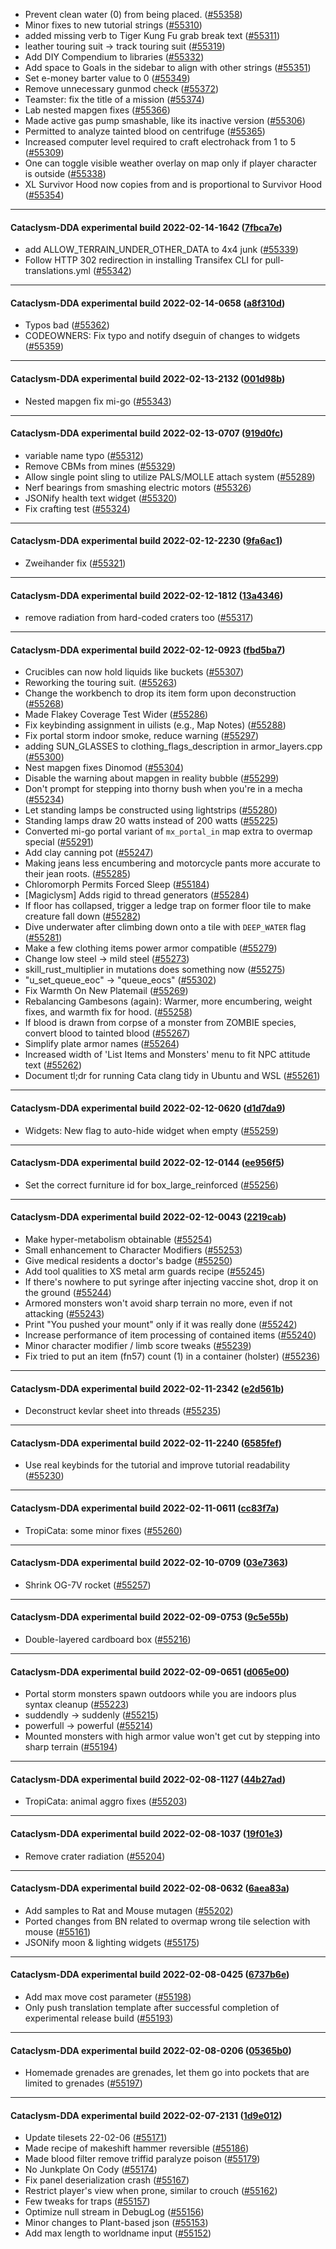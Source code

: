 * Prevent clean water (0) from being placed. ([#55358](https://github.com/CleverRaven/Cataclysm-DDA/pull/55358))
* Minor fixes to new tutorial strings ([#55310](https://github.com/CleverRaven/Cataclysm-DDA/pull/55310))
* added missing verb to Tiger Kung Fu grab break text  ([#55311](https://github.com/CleverRaven/Cataclysm-DDA/pull/55311))
* leather touring suit → track touring suit ([#55319](https://github.com/CleverRaven/Cataclysm-DDA/pull/55319))
* Add DIY Compendium to libraries ([#55332](https://github.com/CleverRaven/Cataclysm-DDA/pull/55332))
* Add space to Goals in the sidebar to align with other strings ([#55351](https://github.com/CleverRaven/Cataclysm-DDA/pull/55351))
* Set e-money barter value to 0 ([#55349](https://github.com/CleverRaven/Cataclysm-DDA/pull/55349))
* Remove unnecessary gunmod check ([#55372](https://github.com/CleverRaven/Cataclysm-DDA/pull/55372))
* Teamster: fix the title of a mission ([#55374](https://github.com/CleverRaven/Cataclysm-DDA/pull/55374))
* Lab nested mapgen fixes ([#55366](https://github.com/CleverRaven/Cataclysm-DDA/pull/55366))
* Made active gas pump smashable, like its inactive version ([#55306](https://github.com/CleverRaven/Cataclysm-DDA/pull/55306))
* Permitted to analyze tainted blood on centrifuge ([#55365](https://github.com/CleverRaven/Cataclysm-DDA/pull/55365))
* Increased computer level required to craft electrohack from 1 to 5 ([#55309](https://github.com/CleverRaven/Cataclysm-DDA/pull/55309))
* One can toggle visible weather overlay on map only if player character is outside ([#55338](https://github.com/CleverRaven/Cataclysm-DDA/pull/55338))
* XL Survivor Hood now copies from and is proportional to Survivor Hood ([#55354](https://github.com/CleverRaven/Cataclysm-DDA/pull/55354))

---

#### Cataclysm-DDA experimental build 2022-02-14-1642 ([7fbca7e](https://github.com/CleverRaven/Cataclysm-DDA/releases/tag/cdda-experimental-2022-02-14-1642))

* add ALLOW_TERRAIN_UNDER_OTHER_DATA to 4x4 junk ([#55339](https://github.com/CleverRaven/Cataclysm-DDA/pull/55339))
* Follow HTTP 302 redirection in installing Transifex CLI for pull-translations.yml ([#55342](https://github.com/CleverRaven/Cataclysm-DDA/pull/55342))

---

#### Cataclysm-DDA experimental build 2022-02-14-0658 ([a8f310d](https://github.com/CleverRaven/Cataclysm-DDA/releases/tag/cdda-experimental-2022-02-14-0658))

* Typos bad ([#55362](https://github.com/CleverRaven/Cataclysm-DDA/pull/55362))
* CODEOWNERS: Fix typo and notify dseguin of changes to widgets ([#55359](https://github.com/CleverRaven/Cataclysm-DDA/pull/55359))

---

#### Cataclysm-DDA experimental build 2022-02-13-2132 ([001d98b](https://github.com/CleverRaven/Cataclysm-DDA/releases/tag/cdda-experimental-2022-02-13-2132))

* Nested mapgen fix mi-go ([#55343](https://github.com/CleverRaven/Cataclysm-DDA/pull/55343))

---

#### Cataclysm-DDA experimental build 2022-02-13-0707 ([919d0fc](https://github.com/CleverRaven/Cataclysm-DDA/releases/tag/cdda-experimental-2022-02-13-0707))

* variable name typo ([#55312](https://github.com/CleverRaven/Cataclysm-DDA/pull/55312))
* Remove CBMs from mines ([#55329](https://github.com/CleverRaven/Cataclysm-DDA/pull/55329))
* Allow single point sling to utilize PALS/MOLLE attach system ([#55289](https://github.com/CleverRaven/Cataclysm-DDA/pull/55289))
* Nerf bearings from smashing electric motors ([#55326](https://github.com/CleverRaven/Cataclysm-DDA/pull/55326))
* JSONify health text widget ([#55320](https://github.com/CleverRaven/Cataclysm-DDA/pull/55320))
* Fix crafting test ([#55324](https://github.com/CleverRaven/Cataclysm-DDA/pull/55324))

---

#### Cataclysm-DDA experimental build 2022-02-12-2230 ([9fa6ac1](https://github.com/CleverRaven/Cataclysm-DDA/releases/tag/cdda-experimental-2022-02-12-2230))

* Zweihander fix ([#55321](https://github.com/CleverRaven/Cataclysm-DDA/pull/55321))

---

#### Cataclysm-DDA experimental build 2022-02-12-1812 ([13a4346](https://github.com/CleverRaven/Cataclysm-DDA/releases/tag/cdda-experimental-2022-02-12-1812))

* remove radiation from hard-coded craters too ([#55317](https://github.com/CleverRaven/Cataclysm-DDA/pull/55317))

---

#### Cataclysm-DDA experimental build 2022-02-12-0923 ([fbd5ba7](https://github.com/CleverRaven/Cataclysm-DDA/releases/tag/cdda-experimental-2022-02-12-0923))

* Crucibles can now hold liquids like buckets ([#55307](https://github.com/CleverRaven/Cataclysm-DDA/pull/55307))
* Reworking the touring suit. ([#55263](https://github.com/CleverRaven/Cataclysm-DDA/pull/55263))
* Change the workbench to drop its item form upon deconstruction ([#55268](https://github.com/CleverRaven/Cataclysm-DDA/pull/55268))
* Made Flakey Coverage Test Wider ([#55286](https://github.com/CleverRaven/Cataclysm-DDA/pull/55286))
* Fix keybinding assignment in uilists (e.g., Map Notes) ([#55288](https://github.com/CleverRaven/Cataclysm-DDA/pull/55288))
* Fix portal storm indoor smoke, reduce warning ([#55297](https://github.com/CleverRaven/Cataclysm-DDA/pull/55297))
* adding SUN_GLASSES to clothing_flags_description in armor_layers.cpp ([#55300](https://github.com/CleverRaven/Cataclysm-DDA/pull/55300))
* Nest mapgen fixes Dinomod ([#55304](https://github.com/CleverRaven/Cataclysm-DDA/pull/55304))
* Disable the warning about mapgen in reality bubble ([#55299](https://github.com/CleverRaven/Cataclysm-DDA/pull/55299))
* Don't prompt for stepping into thorny bush when you're in a mecha ([#55234](https://github.com/CleverRaven/Cataclysm-DDA/pull/55234))
* Let standing lamps be constructed using lightstrips ([#55280](https://github.com/CleverRaven/Cataclysm-DDA/pull/55280))
* Standing lamps draw 20 watts instead of 200 watts ([#55225](https://github.com/CleverRaven/Cataclysm-DDA/pull/55225))
* Converted mi-go portal variant of `mx_portal_in` map extra to overmap special ([#55291](https://github.com/CleverRaven/Cataclysm-DDA/pull/55291))
* Add clay canning pot ([#55247](https://github.com/CleverRaven/Cataclysm-DDA/pull/55247))
* Making jeans less encumbering and motorcycle pants more accurate to their jean roots. ([#55285](https://github.com/CleverRaven/Cataclysm-DDA/pull/55285))
* Chloromorph Permits Forced Sleep ([#55184](https://github.com/CleverRaven/Cataclysm-DDA/pull/55184))
* [Magiclysm] Adds rigid to thread generators ([#55284](https://github.com/CleverRaven/Cataclysm-DDA/pull/55284))
* If floor has collapsed, trigger a ledge trap on former floor tile to make creature fall down ([#55282](https://github.com/CleverRaven/Cataclysm-DDA/pull/55282))
* Dive underwater after climbing down onto a tile with `DEEP_WATER` flag ([#55281](https://github.com/CleverRaven/Cataclysm-DDA/pull/55281))
* Make a few clothing items power armor compatible ([#55279](https://github.com/CleverRaven/Cataclysm-DDA/pull/55279))
* Change low steel → mild steel ([#55273](https://github.com/CleverRaven/Cataclysm-DDA/pull/55273))
* skill_rust_multiplier in mutations does something now ([#55275](https://github.com/CleverRaven/Cataclysm-DDA/pull/55275))
* "u_set_queue_eoc" -> "queue_eocs" ([#55302](https://github.com/CleverRaven/Cataclysm-DDA/pull/55302))
* Fix Warmth On New Platemail ([#55269](https://github.com/CleverRaven/Cataclysm-DDA/pull/55269))
* Rebalancing Gambesons (again): Warmer, more encumbering, weight fixes, and warmth fix for hood. ([#55258](https://github.com/CleverRaven/Cataclysm-DDA/pull/55258))
* If blood is drawn from corpse of a monster from ZOMBIE species, convert blood to tainted blood ([#55267](https://github.com/CleverRaven/Cataclysm-DDA/pull/55267))
* Simplify plate armor names ([#55264](https://github.com/CleverRaven/Cataclysm-DDA/pull/55264))
* Increased width of 'List Items and Monsters' menu to fit NPC attitude text ([#55262](https://github.com/CleverRaven/Cataclysm-DDA/pull/55262))
* Document tl;dr for running Cata clang tidy in Ubuntu and WSL ([#55261](https://github.com/CleverRaven/Cataclysm-DDA/pull/55261))

---

#### Cataclysm-DDA experimental build 2022-02-12-0620 ([d1d7da9](https://github.com/CleverRaven/Cataclysm-DDA/releases/tag/cdda-experimental-2022-02-12-0620))

* Widgets: New flag to auto-hide widget when empty ([#55259](https://github.com/CleverRaven/Cataclysm-DDA/pull/55259))

---

#### Cataclysm-DDA experimental build 2022-02-12-0144 ([ee956f5](https://github.com/CleverRaven/Cataclysm-DDA/releases/tag/cdda-experimental-2022-02-12-0144))

* Set the correct furniture id for box_large_reinforced ([#55256](https://github.com/CleverRaven/Cataclysm-DDA/pull/55256))

---

#### Cataclysm-DDA experimental build 2022-02-12-0043 ([2219cab](https://github.com/CleverRaven/Cataclysm-DDA/releases/tag/cdda-experimental-2022-02-12-0043))

* Make hyper-metabolism obtainable ([#55254](https://github.com/CleverRaven/Cataclysm-DDA/pull/55254))
* Small enhancement to Character Modifiers ([#55253](https://github.com/CleverRaven/Cataclysm-DDA/pull/55253))
* Give medical residents a doctor's badge ([#55250](https://github.com/CleverRaven/Cataclysm-DDA/pull/55250))
* Add tool qualities to XS metal arm guards recipe ([#55245](https://github.com/CleverRaven/Cataclysm-DDA/pull/55245))
* If there's nowhere to put syringe after injecting vaccine shot, drop it on the ground ([#55244](https://github.com/CleverRaven/Cataclysm-DDA/pull/55244))
* Armored monsters won't avoid sharp terrain no more, even if not attacking ([#55243](https://github.com/CleverRaven/Cataclysm-DDA/pull/55243))
* Print "You pushed your mount" only if it was really done ([#55242](https://github.com/CleverRaven/Cataclysm-DDA/pull/55242))
* Increase performance of item processing of contained items ([#55240](https://github.com/CleverRaven/Cataclysm-DDA/pull/55240))
* Minor character modifier / limb score tweaks ([#55239](https://github.com/CleverRaven/Cataclysm-DDA/pull/55239))
* Fix tried to put an item (fn57) count (1) in a container (holster) ([#55236](https://github.com/CleverRaven/Cataclysm-DDA/pull/55236))

---

#### Cataclysm-DDA experimental build 2022-02-11-2342 ([e2d561b](https://github.com/CleverRaven/Cataclysm-DDA/releases/tag/cdda-experimental-2022-02-11-2342))

* Deconstruct kevlar sheet into threads ([#55235](https://github.com/CleverRaven/Cataclysm-DDA/pull/55235))

---

#### Cataclysm-DDA experimental build 2022-02-11-2240 ([6585fef](https://github.com/CleverRaven/Cataclysm-DDA/releases/tag/cdda-experimental-2022-02-11-2240))

* Use real keybinds for the tutorial and improve tutorial readability ([#55230](https://github.com/CleverRaven/Cataclysm-DDA/pull/55230))

---

#### Cataclysm-DDA experimental build 2022-02-11-0611 ([cc83f7a](https://github.com/CleverRaven/Cataclysm-DDA/releases/tag/cdda-experimental-2022-02-11-0611))

* TropiCata: some minor fixes ([#55260](https://github.com/CleverRaven/Cataclysm-DDA/pull/55260))

---

#### Cataclysm-DDA experimental build 2022-02-10-0709 ([03e7363](https://github.com/CleverRaven/Cataclysm-DDA/releases/tag/cdda-experimental-2022-02-10-0709))

* Shrink OG-7V rocket ([#55257](https://github.com/CleverRaven/Cataclysm-DDA/pull/55257))

---

#### Cataclysm-DDA experimental build 2022-02-09-0753 ([9c5e55b](https://github.com/CleverRaven/Cataclysm-DDA/releases/tag/cdda-experimental-2022-02-09-0753))

* Double-layered cardboard box ([#55216](https://github.com/CleverRaven/Cataclysm-DDA/pull/55216))

---

#### Cataclysm-DDA experimental build 2022-02-09-0651 ([d065e00](https://github.com/CleverRaven/Cataclysm-DDA/releases/tag/cdda-experimental-2022-02-09-0651))

* Portal storm monsters spawn outdoors while you are indoors plus syntax cleanup ([#55223](https://github.com/CleverRaven/Cataclysm-DDA/pull/55223))
* suddendly -> suddenly ([#55215](https://github.com/CleverRaven/Cataclysm-DDA/pull/55215))
* powerfull -> powerful ([#55214](https://github.com/CleverRaven/Cataclysm-DDA/pull/55214))
* Mounted monsters with high armor value won't get cut by stepping into sharp terrain ([#55194](https://github.com/CleverRaven/Cataclysm-DDA/pull/55194))

---

#### Cataclysm-DDA experimental build 2022-02-08-1127 ([44b27ad](https://github.com/CleverRaven/Cataclysm-DDA/releases/tag/cdda-experimental-2022-02-08-1127))

* TropiCata: animal aggro fixes ([#55203](https://github.com/CleverRaven/Cataclysm-DDA/pull/55203))

---

#### Cataclysm-DDA experimental build 2022-02-08-1037 ([19f01e3](https://github.com/CleverRaven/Cataclysm-DDA/releases/tag/cdda-experimental-2022-02-08-1037))

* Remove crater radiation ([#55204](https://github.com/CleverRaven/Cataclysm-DDA/pull/55204))

---

#### Cataclysm-DDA experimental build 2022-02-08-0632 ([6aea83a](https://github.com/CleverRaven/Cataclysm-DDA/releases/tag/cdda-experimental-2022-02-08-0632))

* Add samples to Rat and Mouse mutagen ([#55202](https://github.com/CleverRaven/Cataclysm-DDA/pull/55202))
* Ported changes from BN related to overmap wrong tile selection with mouse ([#55161](https://github.com/CleverRaven/Cataclysm-DDA/pull/55161))
* JSONify moon & lighting widgets ([#55175](https://github.com/CleverRaven/Cataclysm-DDA/pull/55175))

---

#### Cataclysm-DDA experimental build 2022-02-08-0425 ([6737b6e](https://github.com/CleverRaven/Cataclysm-DDA/releases/tag/cdda-experimental-2022-02-08-0425))

* Add max move cost parameter ([#55198](https://github.com/CleverRaven/Cataclysm-DDA/pull/55198))
* Only push translation template after successful completion of experimental release build ([#55193](https://github.com/CleverRaven/Cataclysm-DDA/pull/55193))

---

#### Cataclysm-DDA experimental build 2022-02-08-0206 ([05365b0](https://github.com/CleverRaven/Cataclysm-DDA/releases/tag/cdda-experimental-2022-02-08-0206))

* Homemade grenades are grenades, let them go into pockets that are limited to grenades ([#55197](https://github.com/CleverRaven/Cataclysm-DDA/pull/55197))

---

#### Cataclysm-DDA experimental build 2022-02-07-2131 ([1d9e012](https://github.com/CleverRaven/Cataclysm-DDA/releases/tag/cdda-experimental-2022-02-07-2131))

* Update tilesets 22-02-06 ([#55171](https://github.com/CleverRaven/Cataclysm-DDA/pull/55171))
* Made recipe of makeshift hammer reversible ([#55186](https://github.com/CleverRaven/Cataclysm-DDA/pull/55186))
* Made blood filter remove triffid paralyze poison ([#55179](https://github.com/CleverRaven/Cataclysm-DDA/pull/55179))
* No Junkplate On Cody ([#55174](https://github.com/CleverRaven/Cataclysm-DDA/pull/55174))
* Fix panel deserialization crash ([#55167](https://github.com/CleverRaven/Cataclysm-DDA/pull/55167))
* Restrict player's view when prone, similar to crouch ([#55162](https://github.com/CleverRaven/Cataclysm-DDA/pull/55162))
* Few tweaks for traps ([#55157](https://github.com/CleverRaven/Cataclysm-DDA/pull/55157))
* Optimize null stream in DebugLog ([#55156](https://github.com/CleverRaven/Cataclysm-DDA/pull/55156))
* Minor changes to Plant-based json ([#55153](https://github.com/CleverRaven/Cataclysm-DDA/pull/55153))
* Add max length to worldname input ([#55152](https://github.com/CleverRaven/Cataclysm-DDA/pull/55152))

